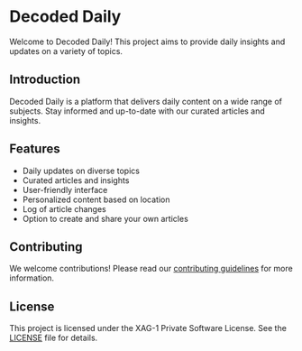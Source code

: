 # Decoded Daily

Welcome to Decoded Daily! This project aims to provide daily insights and updates on a variety of topics.

## Introduction

Decoded Daily is a platform that delivers daily content on a wide range of subjects. Stay informed and up-to-date with our curated articles and insights.

## Features

- Daily updates on diverse topics
- Curated articles and insights
- User-friendly interface
- Personalized content based on location
- Log of article changes
- Option to create and share your own articles

## Contributing

We welcome contributions! Please read our [contributing guidelines](CONTRIBUTING.md) for more information.

## License

This project is licensed under the XAG-1 Private Software License. See the [LICENSE](LICENSE) file for details.

